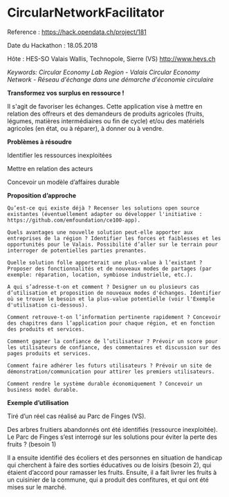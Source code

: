 # CircularNetworkFacilitator
Reference : https://hack.opendata.ch/project/181</p>
Date du Hackathon : 18.05.2018</p>
Hôte : HES-SO Valais Wallis, Technopole, Sierre (VS) http://www.hevs.ch

<i>Keywords: Circular Economy Lab Region - Valais Circular Economy Network - Réseau d'échange dans une démarche d'économie circulaire </i>


<b>Transformez vos surplus en ressource ! </b>

Il s'agit de favoriser les échanges. Cette application vise à mettre en relation des offreurs et des demandeurs de produits agricoles (fruits, légumes, matières intermédiaires ou fin de cycle) et/ou des matériels agricoles (en état, ou à réparer), à donner ou à vendre.

<b>Problèmes à résoudre</b> </p>
    Identifier les ressources inexploitées</p>
    Mettre en relation des acteurs </p>
    Concevoir un modèle d’affaires durable</p>

<b>Proposition d’approche</b>

    Qu’est-ce qui existe déjà ? Recenser les solutions open source existantes (éventuellement adapter ou développer l'initiative : https://github.com/emfoundation/ce100-app).

    Quels avantages une nouvelle solution peut-elle apporter aux entreprises de la région ? Identifier les forces et faiblesses et les opportunités pour le Valais. Possibilité d’aller sur le terrain pour interroger de potentielles parties prenantes.

    Quelle solution folle apporterait une plus-value à l’existant ?
    Proposer des fonctionnalités et de nouveaux modes de partages (par exemple: réparation, location, symbiose industrielle, etc.).

    A qui s’adresse-t-on et comment ? Designer un ou plusieurs cas d’utilisation et proposition de nouveaux modes d'échanges. Identifier où se trouve le besoin et la plus-value potentielle (voir l'Exemple d'utilisation ci-dessous).

    Comment retrouve-t-on l’information pertinente rapidement ? Concevoir des chapitres dans l’application pour chaque région, et en fonction des produits et services.

    Comment gagner la confiance de l’utilisateur ? Prévoir un score pour les utilisateurs de confiance, des commentaires et discussion sur des pages produits et services.

    Comment faire adhérer les futurs utilisateurs ? Prévoir un site de démonstration/communication pour attirer les premiers utilisateurs.

    Comment rendre le système durable économiquement ? Concevoir un business model durable.

<b>Exemple d’utilisation</b>

Tiré d’un réel cas réalisé au Parc de Finges (VS).

Des arbres fruitiers abandonnés ont été identifiés (ressource inexploitée). Le Parc de Finges s’est interrogé sur les solutions pour éviter la perte des fruits ? (besoin 1)

Il a ensuite identifié des écoliers et des personnes en situation de handicap qui cherchent à faire des sorties éducatives ou de loisirs (besoin 2), qui étaient d’accord pour ramasser les fruits. Ensuite, il a fait livrer les fruits à un cuisinier de la commune, qui a produit des confitures, et qui ont été mises sur le marché.

